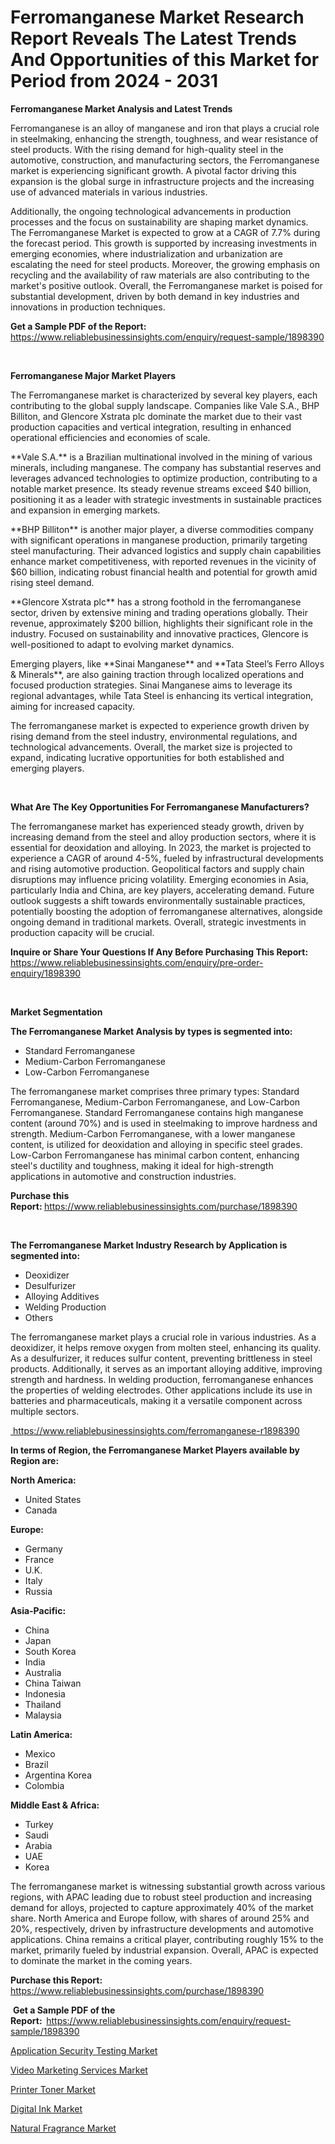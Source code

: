 <p><h1>Ferromanganese Market Research Report Reveals The Latest Trends And Opportunities of this Market for Period from 2024 - 2031</h1></p><p><strong>Ferromanganese Market Analysis and Latest Trends</strong></p>
<p><p>Ferromanganese is an alloy of manganese and iron that plays a crucial role in steelmaking, enhancing the strength, toughness, and wear resistance of steel products. With the rising demand for high-quality steel in the automotive, construction, and manufacturing sectors, the Ferromanganese market is experiencing significant growth. A pivotal factor driving this expansion is the global surge in infrastructure projects and the increasing use of advanced materials in various industries. </p><p>Additionally, the ongoing technological advancements in production processes and the focus on sustainability are shaping market dynamics. The Ferromanganese Market is expected to grow at a CAGR of 7.7% during the forecast period. This growth is supported by increasing investments in emerging economies, where industrialization and urbanization are escalating the need for steel products. Moreover, the growing emphasis on recycling and the availability of raw materials are also contributing to the market's positive outlook. Overall, the Ferromanganese market is poised for substantial development, driven by both demand in key industries and innovations in production techniques.</p></p>
<p><strong>Get a Sample PDF of the Report:&nbsp;</strong> <a href="https://www.reliablebusinessinsights.com/enquiry/request-sample/1898390?utm_campaign=48&utm_medium=2&utm_source=Github&utm_content=ia&utm_term=13112024&utm_id=ferromanganese">https://www.reliablebusinessinsights.com/enquiry/request-sample/1898390</a></p>
<p>&nbsp;</p>
<p><strong>Ferromanganese Major Market Players</strong></p>
<p><p>The Ferromanganese market is characterized by several key players, each contributing to the global supply landscape. Companies like Vale S.A., BHP Billiton, and Glencore Xstrata plc dominate the market due to their vast production capacities and vertical integration, resulting in enhanced operational efficiencies and economies of scale.</p><p>**Vale S.A.** is a Brazilian multinational involved in the mining of various minerals, including manganese. The company has substantial reserves and leverages advanced technologies to optimize production, contributing to a notable market presence. Its steady revenue streams exceed $40 billion, positioning it as a leader with strategic investments in sustainable practices and expansion in emerging markets.</p><p>**BHP Billiton** is another major player, a diverse commodities company with significant operations in manganese production, primarily targeting steel manufacturing. Their advanced logistics and supply chain capabilities enhance market competitiveness, with reported revenues in the vicinity of $60 billion, indicating robust financial health and potential for growth amid rising steel demand.</p><p>**Glencore Xstrata plc** has a strong foothold in the ferromanganese sector, driven by extensive mining and trading operations globally. Their revenue, approximately $200 billion, highlights their significant role in the industry. Focused on sustainability and innovative practices, Glencore is well-positioned to adapt to evolving market dynamics.</p><p>Emerging players, like **Sinai Manganese** and **Tata Steel’s Ferro Alloys & Minerals**, are also gaining traction through localized operations and focused production strategies. Sinai Manganese aims to leverage its regional advantages, while Tata Steel is enhancing its vertical integration, aiming for increased capacity.</p><p>The ferromanganese market is expected to experience growth driven by rising demand from the steel industry, environmental regulations, and technological advancements. Overall, the market size is projected to expand, indicating lucrative opportunities for both established and emerging players.</p></p>
<p>&nbsp;</p>
<p><strong>What Are The Key Opportunities For Ferromanganese Manufacturers?</strong></p>
<p><p>The ferromanganese market has experienced steady growth, driven by increasing demand from the steel and alloy production sectors, where it is essential for deoxidation and alloying. In 2023, the market is projected to experience a CAGR of around 4-5%, fueled by infrastructural developments and rising automotive production. Geopolitical factors and supply chain disruptions may influence pricing volatility. Emerging economies in Asia, particularly India and China, are key players, accelerating demand. Future outlook suggests a shift towards environmentally sustainable practices, potentially boosting the adoption of ferromanganese alternatives, alongside ongoing demand in traditional markets. Overall, strategic investments in production capacity will be crucial.</p></p>
<p><strong>Inquire or Share Your Questions If Any Before Purchasing This Report:</strong> <a href="https://www.reliablebusinessinsights.com/enquiry/pre-order-enquiry/1898390?utm_campaign=48&utm_medium=2&utm_source=Github&utm_content=ia&utm_term=13112024&utm_id=ferromanganese">https://www.reliablebusinessinsights.com/enquiry/pre-order-enquiry/1898390</a></p>
<p>&nbsp;</p>
<p><strong>Market Segmentation</strong></p>
<p><strong>The Ferromanganese Market Analysis by types is segmented into:</strong></p>
<p><ul><li>Standard Ferromanganese</li><li>Medium-Carbon Ferromanganese</li><li>Low-Carbon Ferromanganese</li></ul></p>
<p><p>The ferromanganese market comprises three primary types: Standard Ferromanganese, Medium-Carbon Ferromanganese, and Low-Carbon Ferromanganese. Standard Ferromanganese contains high manganese content (around 70%) and is used in steelmaking to improve hardness and strength. Medium-Carbon Ferromanganese, with a lower manganese content, is utilized for deoxidation and alloying in specific steel grades. Low-Carbon Ferromanganese has minimal carbon content, enhancing steel's ductility and toughness, making it ideal for high-strength applications in automotive and construction industries.</p></p>
<p><strong>Purchase this Report:&nbsp;</strong><a href="https://www.reliablebusinessinsights.com/purchase/1898390?utm_campaign=48&utm_medium=2&utm_source=Github&utm_content=ia&utm_term=13112024&utm_id=ferromanganese">https://www.reliablebusinessinsights.com/purchase/1898390</a></p>
<p>&nbsp;</p>
<p><strong>The Ferromanganese Market Industry Research by Application is segmented into:</strong></p>
<p><ul><li>Deoxidizer</li><li>Desulfurizer</li><li>Alloying Additives</li><li>Welding Production</li><li>Others</li></ul></p>
<p><p>The ferromanganese market plays a crucial role in various industries. As a deoxidizer, it helps remove oxygen from molten steel, enhancing its quality. As a desulfurizer, it reduces sulfur content, preventing brittleness in steel products. Additionally, it serves as an important alloying additive, improving strength and hardness. In welding production, ferromanganese enhances the properties of welding electrodes. Other applications include its use in batteries and pharmaceuticals, making it a versatile component across multiple sectors.</p></p>
<p><a href="https://www.reliablebusinessinsights.com/ferromanganese-r1898390?utm_campaign=48&utm_medium=2&utm_source=Github&utm_content=ia&utm_term=13112024&utm_id=ferromanganese">&nbsp;https://www.reliablebusinessinsights.com/ferromanganese-r1898390</a></p>
<p><strong>In terms of Region, the Ferromanganese Market Players available by Region are:</strong></p>
<p>
    <p> <strong> North America: </strong>
        <ul>
            <li>United States</li>
            <li>Canada</li>
        </ul>
        </p> 
    <p> <strong> Europe: </strong>
        <ul>
            <li>Germany</li>
            <li>France</li>
            <li>U.K.</li>
            <li>Italy</li>
            <li>Russia</li>
        </ul>
        </p> 
    <p> <strong> Asia-Pacific: </strong>
        <ul>
            <li>China</li>
            <li>Japan</li>
            <li>South Korea</li>
            <li>India</li>
            <li>Australia</li>
            <li>China Taiwan</li>
            <li>Indonesia</li>
            <li>Thailand</li>
            <li>Malaysia</li>
        </ul>
        </p> 
    <p> <strong> Latin America: </strong>
        <ul>
            <li>Mexico</li>
            <li>Brazil</li>
            <li>Argentina Korea</li>
            <li>Colombia</li>
        </ul>
        </p> 
    <p> <strong> Middle East & Africa: </strong>
        <ul>
            <li>Turkey</li>
            <li>Saudi</li>
            <li>Arabia</li>
            <li>UAE</li>
            <li>Korea</li>
        </ul>
    </p>
    </p>
<p><p>The ferromanganese market is witnessing substantial growth across various regions, with APAC leading due to robust steel production and increasing demand for alloys, projected to capture approximately 40% of the market share. North America and Europe follow, with shares of around 25% and 20%, respectively, driven by infrastructure developments and automotive applications. China remains a critical player, contributing roughly 15% to the market, primarily fueled by industrial expansion. Overall, APAC is expected to dominate the market in the coming years.</p></p>
<p><strong>Purchase this Report: </strong><a href="https://www.reliablebusinessinsights.com/purchase/1898390?utm_campaign=48&utm_medium=2&utm_source=Github&utm_content=ia&utm_term=13112024&utm_id=ferromanganese">https://www.reliablebusinessinsights.com/purchase/1898390</a></p>
<p>&nbsp;<strong>Get a Sample PDF of the Report:&nbsp;&nbsp;</strong><a href="https://www.reliablebusinessinsights.com/enquiry/request-sample/1898390?utm_campaign=48&utm_medium=2&utm_source=Github&utm_content=ia&utm_term=13112024&utm_id=ferromanganese">https://www.reliablebusinessinsights.com/enquiry/request-sample/1898390</a></p>
<p><strong></strong></p>
<p><p><a href="https://issuu.com/reportprime-2/docs/application-security-testing-market_cf1d4a6a99ac42?utm_campaign=48&utm_medium=2&utm_source=Github&utm_content=ia&utm_term=13112024&utm_id=ferromanganese">Application Security Testing Market</a></p><p><a href="https://issuu.com/reportprime-2/docs/video-marketing-services-market-siz_5c1ce27f032b10?utm_campaign=48&utm_medium=2&utm_source=Github&utm_content=ia&utm_term=13112024&utm_id=ferromanganese">Video Marketing Services Market</a></p><p><a href="https://www.linkedin.com/pulse/market-dynamics-future-trends-global-printer-toner-sector-forecasted-oa82c?utm_campaign=48&utm_medium=2&utm_source=Github&utm_content=ia&utm_term=13112024&utm_id=ferromanganese">Printer Toner Market</a></p><p><a href="https://www.linkedin.com/pulse/digital-ink-market-evolution-future-outlook-forecasting-xbwsc?utm_campaign=48&utm_medium=2&utm_source=Github&utm_content=ia&utm_term=13112024&utm_id=ferromanganese">Digital Ink Market</a></p><p><a href="https://www.linkedin.com/pulse/natural-fragrance-market-consolidation-impact-structure-ttwic?utm_campaign=48&utm_medium=2&utm_source=Github&utm_content=ia&utm_term=13112024&utm_id=ferromanganese">Natural Fragrance Market</a></p></p>